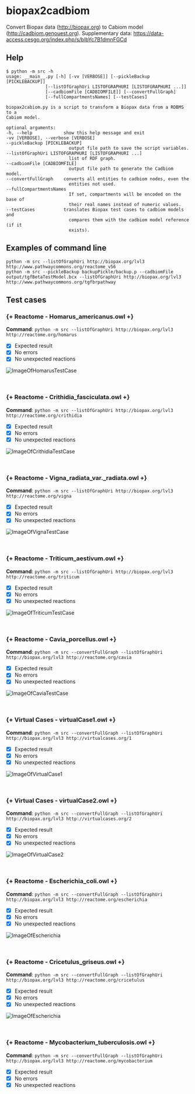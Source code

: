# biopax2cadbiom

Convert Biopax data (http://biopax.org) to Cabiom model (http://cadbiom.genouest.org).
Supplementary data: https://data-access.cesgo.org/index.php/s/bIbYc7B1dmnFGCd

## Help

    $ python -m src -h
    usage: __main__.py [-h] [-vv [VERBOSE]] [--pickleBackup [PICKLEBACKUP]]
                   [--listOfGraphUri LISTOFGRAPHURI [LISTOFGRAPHURI ...]]
                   [--cadbiomFile [CADBIOMFILE]] [--convertFullGraph]
                   [--fullCompartmentsNames] [--testCases]

    biopax2cabiom.py is a script to transform a Biopax data from a RDBMS to a
    Cabiom model.

    optional arguments:
    -h, --help            show this help message and exit
    -vv [VERBOSE], --verbose [VERBOSE]
    --pickleBackup [PICKLEBACKUP]
                            output file path to save the script variables.
    --listOfGraphUri LISTOFGRAPHURI [LISTOFGRAPHURI ...]
                            list of RDF graph.
    --cadbiomFile [CADBIOMFILE]
                            output file path to generate the Cadbiom model.
    --convertFullGraph    converts all entities to cadbiom nodes, even the
                            entities not used.
    --fullCompartmentsNames
                            If set, compartments will be encoded on the base of
                            their real names instead of numeric values.
    --testCases           translates Biopax test cases to cadbiom models and
                            compares them with the cadbiom model reference (if it
                            exists).


## Examples of command line

    python -m src --listOfGraphUri http://biopax.org/lvl3 http://www.pathwaycommons.org/reactome_v56
    python -m src --pickleBackup backupPickle/backup.p --cadbiomFile output/tgfBetaTestModel.bcx --listOfGraphUri http://biopax.org/lvl3 http://www.pathwaycommons.org/tgfbrpathway

## Test cases

[//]: # (TESTS_START)
### {+ Reactome - Homarus_americanus.owl +}
__Command__: `python -m src --listOfGraphUri http://biopax.org/lvl3 http://reactome.org/homarus`
  * [x] Expected result
  * [x] No errors
  * [x] No unexpected reactions

![ImageOfHomarusTestCase](testCases/img/homarus.png)

<br/>

### {+ Reactome - Crithidia_fasciculata.owl +}
__Command__: `python -m src --listOfGraphUri http://biopax.org/lvl3 http://reactome.org/crithidia`
  * [x] Expected result
  * [x] No errors
  * [x] No unexpected reactions

![ImageOfCrithidiaTestCase](testCases/img/crithidia.png)

<br/>

### {+ Reactome - Vigna_radiata_var._radiata.owl +}
__Command__: `python -m src --listOfGraphUri http://biopax.org/lvl3 http://reactome.org/vigna`
  * [x] Expected result
  * [x] No errors
  * [x] No unexpected reactions

![ImageOfVignaTestCase](testCases/img/vigna.png)

<br/>

### {+ Reactome - Triticum_aestivum.owl +}
__Command__: `python -m src --listOfGraphUri http://biopax.org/lvl3 http://reactome.org/triticum`
  * [x] Expected result
  * [x] No errors
  * [x] No unexpected reactions

![ImageOfTriticumTestCase](testCases/img/triticum.png)

<br/>

### {+ Reactome - Cavia_porcellus.owl +}
__Command__: `python -m src --convertFullGraph --listOfGraphUri http://biopax.org/lvl3 http://reactome.org/cavia`
  * [x] Expected result
  * [x] No errors
  * [x] No unexpected reactions

![ImageOfCaviaTestCase](testCases/img/cavia.png)

<br/>

### {+ Virtual Cases - virtualCase1.owl +}
__Command__: `python -m src --convertFullGraph --listOfGraphUri http://biopax.org/lvl3 http://virtualcases.org/1`
  * [x] Expected result
  * [x] No errors
  * [x] No unexpected reactions

![ImageOfVirtualCase1](testCases/img/virtualCase1.png)

<br/>

### {+ Virtual Cases - virtualCase2.owl +}
__Command__: `python -m src --convertFullGraph --listOfGraphUri http://biopax.org/lvl3 http://virtualcases.org/2`
  * [x] Expected result
  * [x] No errors
  * [x] No unexpected reactions

![ImageOfVirtualCase2](testCases/img/virtualCase2.png)

<br/>

### {+ Reactome - Escherichia_coli.owl +}
__Command__: `python -m src --convertFullGraph --listOfGraphUri http://biopax.org/lvl3 http://reactome.org/escherichia`
  * [x] Expected result
  * [x] No errors
  * [x] No unexpected reactions

![ImageOfEscherichia](testCases/img/escherichia.png)

<br/>

### {+ Reactome - Cricetulus_griseus.owl +}
__Command__: `python -m src --convertFullGraph --listOfGraphUri http://biopax.org/lvl3 http://reactome.org/cricetulus`
  * [x] Expected result
  * [x] No errors
  * [x] No unexpected reactions

![ImageOfEscherichia](testCases/img/cricetulus.png)

<br/>

### {+ Reactome - Mycobacterium_tuberculosis.owl +}
__Command__: `python -m src --convertFullGraph --listOfGraphUri http://biopax.org/lvl3 http://reactome.org/mycobacterium`
  * [x] Expected result
  * [x] No errors
  * [x] No unexpected reactions

[//]: # (TESTS_END)
